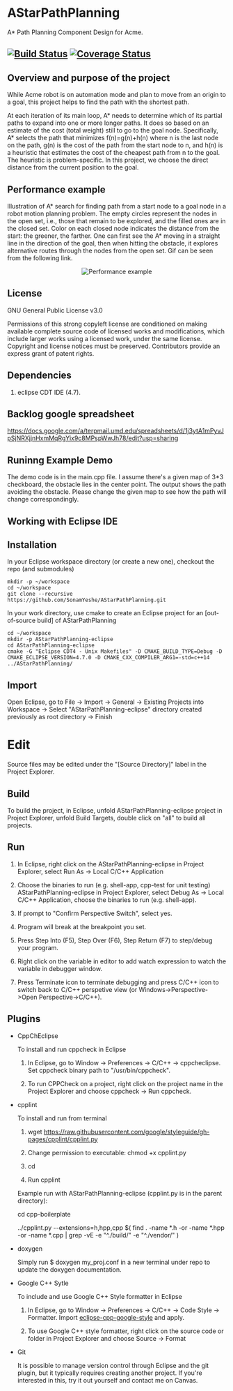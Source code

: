 # AStarPathPlanning
A* Path Planning Component Design for Acme.

[![Build Status](https://travis-ci.org/SonamYeshe/AStarPathPlanning.svg?branch=master)](https://travis-ci.org/SonamYeshe/AStarPathPlanning)
[![Coverage Status](https://coveralls.io/repos/github/SonamYeshe/AStarPathPlanning/badge.svg?branch=master)](https://coveralls.io/github/SonamYeshe/AStarPathPlanning?branch=master)
---

## Overview and purpose of the project
While Acme robot is on automation mode and plan to move from an origin to a goal, this project helps to find the path with the shortest path.

At each iteration of its main loop, A* needs to determine which of its partial paths to expand into one or more longer paths. It does so based on an estimate of the cost (total weight) still to go to the goal node. Specifically, A* selects the path that minimizes f(n)=g(n)+h(n) where n is the last node on the path, g(n) is the cost of the path from the start node to n, and h(n) is a heuristic that estimates the cost of the cheapest path from n to the goal. The heuristic is problem-specific. In this project, we choose the direct distance from the current position to the goal.

## Performance example
Illustration of A* search for finding path from a start node to a goal node in a robot motion planning problem. The empty circles represent the nodes in the open set, i.e., those that remain to be explored, and the filled ones are in the closed set. Color on each closed node indicates the distance from the start: the greener, the farther. One can first see the A* moving in a straight line in the direction of the goal, then when hitting the obstacle, it explores alternative routes through the nodes from the open set. Gif can be seen from the following link.
<p align="center">
  <img src="https://upload.wikimedia.org/wikipedia/commons/5/5d/Astar_progress_animation.gif?raw=true" alt="Performance example"/>
</p>

## License
GNU General Public License v3.0

Permissions of this strong copyleft license are conditioned on making available complete source code of licensed works and modifications, which include larger works using a licensed work, under the same license. Copyright and license notices must be preserved. Contributors provide an express grant of patent rights.

## Dependencies
1. eclipse CDT IDE (4.7).

## Backlog google spreadsheet
https://docs.google.com/a/terpmail.umd.edu/spreadsheets/d/1j3ytA1mPyvJpSjNRXjjnHxmMqRgYix9c8MPspWwJh78/edit?usp=sharing

## Runinng Example Demo
The demo code is in the main.cpp file. I assume there's a given map of 3*3 checkboard, the obstacle lies in the center point. The output shows the path avoiding the obstacle. Please change the given map to see how the path will change correspondingly.

## Working with Eclipse IDE ##

## Installation

In your Eclipse workspace directory (or create a new one), checkout the repo (and submodules)
```
mkdir -p ~/workspace
cd ~/workspace
git clone --recursive https://github.com/SonamYeshe/AStarPathPlanning.git
```

In your work directory, use cmake to create an Eclipse project for an [out-of-source build] of AStarPathPlanning

```
cd ~/workspace
mkdir -p AStarPathPlanning-eclipse
cd AStarPathPlanning-eclipse
cmake -G "Eclipse CDT4 - Unix Makefiles" -D CMAKE_BUILD_TYPE=Debug -D CMAKE_ECLIPSE_VERSION=4.7.0 -D CMAKE_CXX_COMPILER_ARG1=-std=c++14 ../AStarPathPlanning/
```

## Import

Open Eclipse, go to File -> Import -> General -> Existing Projects into Workspace -> 
Select "AStarPathPlanning-eclipse" directory created previously as root directory -> Finish

# Edit

Source files may be edited under the "[Source Directory]" label in the Project Explorer.


## Build

To build the project, in Eclipse, unfold AStarPathPlanning-eclipse project in Project Explorer,
unfold Build Targets, double click on "all" to build all projects.

## Run

1. In Eclipse, right click on the AStarPathPlanning-eclipse in Project Explorer,
select Run As -> Local C/C++ Application

2. Choose the binaries to run (e.g. shell-app, cpp-test for unit testing)
AStarPathPlanning-eclipse in Project Explorer, select Debug As -> 
Local C/C++ Application, choose the binaries to run (e.g. shell-app).

3. If prompt to "Confirm Perspective Switch", select yes.

4. Program will break at the breakpoint you set.

5. Press Step Into (F5), Step Over (F6), Step Return (F7) to step/debug your program.

6. Right click on the variable in editor to add watch expression to watch the variable in 
debugger window.

7. Press Terminate icon to terminate debugging and press C/C++ icon to switch back to C/C++ 
perspetive view (or Windows->Perspective->Open Perspective->C/C++).


## Plugins

- CppChEclipse

    To install and run cppcheck in Eclipse

    1. In Eclipse, go to Window -> Preferences -> C/C++ -> cppcheclipse.
    Set cppcheck binary path to "/usr/bin/cppcheck".

    2. To run CPPCheck on a project, right click on the project name in the Project Explorer 
    and choose cppcheck -> Run cppcheck.

- cpplint

    To install and run from terminal

    1. wget https://raw.githubusercontent.com/google/styleguide/gh-pages/cpplint/cpplint.py

    2. Change permission to executable: chmod +x cpplint.py

    3. cd <repository>

    4. Run cpplint

    Example run with AStarPathPlanning-eclipse (cpplint.py is in the parent directory):

    cd cpp-boilerplate

    ../cpplint.py --extensions=h,hpp,cpp $( find . -name *.h -or -name *.hpp -or -name *.cpp | grep -vE -e "^./build/" -e "^./vendor/" )

- doxygen 

    Simply run $ doxygen my_proj.conf in a new terminal under repo to update the doxygen documentation.

- Google C++ Sytle

    To include and use Google C++ Style formatter in Eclipse

    1. In Eclipse, go to Window -> Preferences -> C/C++ -> Code Style -> Formatter. 
    Import [eclipse-cpp-google-style][reference-id-for-eclipse-cpp-google-style] and apply.

    2. To use Google C++ style formatter, right click on the source code or folder in 
    Project Explorer and choose Source -> Format

[reference-id-for-eclipse-cpp-google-style]: https://raw.githubusercontent.com/google/styleguide/gh-pages/eclipse-cpp-google-style.xml

- Git

    It is possible to manage version control through Eclipse and the git plugin, but it typically requires creating another project. If you're interested in this, try it out yourself and contact me on Canvas.

